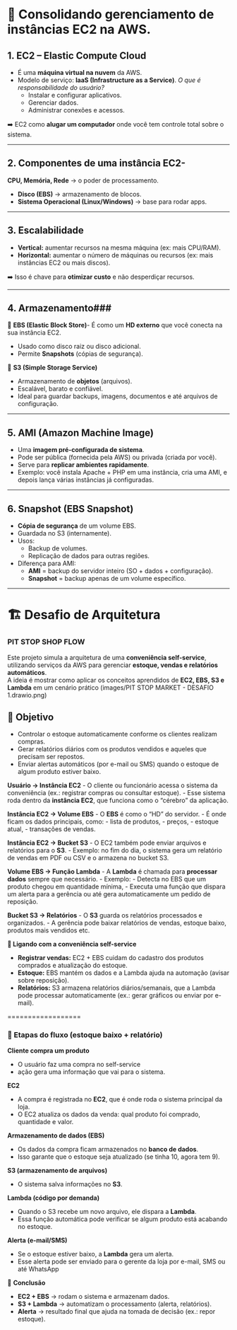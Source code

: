 # 🚀 Consolidando gerenciamento de instâncias EC2 na AWS.

## 1. **EC2 – Elastic Compute Cloud**
- É uma **máquina virtual na nuvem** da AWS.
- Modelo de serviço: **IaaS (Infrastructure as a Service)**.
*O que é responsabilidade do usuário?*
  - Instalar e configurar aplicativos.
  - Gerenciar dados.
  - Administrar conexões e acessos.

➡️ EC2 como **alugar um computador** onde você tem controle total sobre o sistema.

---

## 2. **Componentes de uma instância EC2**-
 **CPU, Memória, Rede** → o poder de processamento.
- **Disco (EBS)** → armazenamento de blocos.
- **Sistema Operacional (Linux/Windows)** → base para rodar apps.

---

## 3. **Escalabilidade**
- **Vertical:** aumentar recursos na mesma máquina (ex: mais CPU/RAM).
- **Horizontal:** aumentar o número de máquinas ou recursos (ex: mais instâncias EC2 ou mais discos).

➡️ Isso é chave para **otimizar custo** e não desperdiçar recursos.

---

## 4. **Armazenamento**### 
🔹 **EBS (Elastic Block Store)**- É como um **HD externo** que você conecta na sua instância EC2.
- Usado como disco raiz ou disco adicional.
- Permite **Snapshots** (cópias de segurança).

🔹 **S3 (Simple Storage Service)**
- Armazenamento de **objetos** (arquivos).
- Escalável, barato e confiável.
- Ideal para guardar backups, imagens, documentos e até arquivos de configuração.

---

## 5. **AMI (Amazon Machine Image)**
- Uma **imagem pré-configurada de sistema**.
- Pode ser pública (fornecida pela AWS) ou privada (criada por você).
- Serve para **replicar ambientes rapidamente**.
- Exemplo: você instala Apache + PHP em uma instância, cria uma AMI, e depois lança várias instâncias já configuradas.

---

## 6. **Snapshot (EBS Snapshot)**
- **Cópia de segurança** de um volume EBS.
- Guardada no S3 (internamente).
- Usos:
  - Backup de volumes.
  - Replicação de dados para outras regiões.
- Diferença para AMI:
  - **AMI** = backup do servidor inteiro (SO + dados + configuração).
  - **Snapshot** = backup apenas de um volume específico.

---

# 🏗️ Desafio de Arquitetura


### PIT STOP SHOP FLOW ###
Este projeto simula a arquitetura de uma **conveniência self-service**, utilizando serviços da AWS para gerenciar **estoque, vendas e relatórios automáticos**.  
A ideia é mostrar como aplicar os conceitos aprendidos de **EC2, EBS, S3 e Lambda** em um cenário prático (images/PIT STOP MARKET - DESAFIO 1.drawio.png)

## 🚀 Objetivo
- Controlar o estoque automaticamente conforme os clientes realizam compras.  
- Gerar relatórios diários com os produtos vendidos e aqueles que precisam ser repostos.  
- Enviar alertas automáticos (por e-mail ou SMS) quando o estoque de algum produto estiver baixo.

  
**Usuário → Instância EC2**
    - O cliente ou funcionário acessa o sistema da conveniência (ex.: registrar compras ou consultar estoque).
    - Esse sistema roda dentro da **instância EC2**, que funciona como o “cérebro” da aplicação.

**Instância EC2 → Volume EBS**
    - O **EBS** é como o “HD” do servidor.
    - É onde ficam os dados principais, como:
        - lista de produtos,
        - preços,
        - estoque atual,
        - transações de vendas.

**Instância EC2 → Bucket S3**
    - O EC2 também pode enviar arquivos e relatórios para o **S3**.
    - Exemplo: no fim do dia, o sistema gera um relatório de vendas em PDF ou CSV e o armazena no bucket S3.

**Volume EBS → Função Lambda**
    - A **Lambda** é chamada para **processar dados** sempre que necessário.
    - Exemplo:
        - Detecta no EBS que um produto chegou em quantidade mínima,
        - Executa uma função que dispara um alerta para a gerência ou até gera automaticamente um pedido de reposição.

**Bucket S3 → Relatórios**
    - O **S3** guarda os relatórios processados e organizados.
    - A gerência pode baixar relatórios de vendas, estoque baixo, produtos mais vendidos etc.

**📌 Ligando com a conveniência self-service**

- **Registrar vendas:** EC2 + EBS cuidam do cadastro dos produtos comprados e atualização do estoque.
- **Estoque:** EBS mantém os dados e a Lambda ajuda na automação (avisar sobre reposição).
- **Relatórios:** S3 armazena relatórios diários/semanais, que a Lambda pode processar automaticamente (ex.: gerar gráficos ou enviar por e-mail).

==================

### 🔹 Etapas do fluxo (estoque baixo + relatório)

**Cliente compra um produto**

- O usuário faz uma compra no self-service
- ação gera uma informação que vai para o sistema.

**EC2** 

- A compra é registrada no **EC2**, que é onde roda o sistema principal da loja.
- O EC2 atualiza os dados da venda: qual produto foi comprado, quantidade e valor.

**Armazenamento de dados (EBS)**

- Os dados da compra ficam armazenados no **banco de dados**.
- Isso garante que o estoque seja atualizado (se tinha 10, agora tem 9).

**S3 (armazenamento de arquivos)**

- O sistema salva informações no **S3**.

**Lambda (código por demanda)**

- Quando o S3 recebe um novo arquivo, ele dispara a **Lambda**.
- Essa função automática pode verificar se algum produto está acabando no estoque.

**Alerta (e-mail/SMS)**

- Se o estoque estiver baixo, a **Lambda** gera um alerta.
- Esse alerta pode ser enviado para o gerente da loja por e-mail, SMS ou até WhatsApp

📌 **Conclusão**

- **EC2 + EBS** → rodam o sistema e armazenam dados.
- **S3 + Lambda** → automatizam o processamento (alerta, relatórios).
- **Alerta** → resultado final que ajuda na tomada de decisão (ex.: repor estoque).




